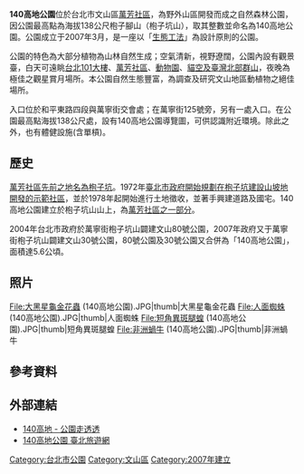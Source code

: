 **140高地公園**位於台北市文山區[萬芳社區](../Page/萬芳社區.md "wikilink")，為野外山區開發而成之自然森林公園，因公園最高點為海拔138公尺枹子腳山（枹子坑山），取其整數並命名為140高地公園。公園成立于2007年3月，是一座以「[生態工法](../Page/生態工法.md "wikilink")」為設計原則的公園。

公園的特色為大部分植物為山林自然生成；空氣清新，視野遼闊，公園內設有觀景臺，白天可遠眺[台北101大樓](../Page/台北101.md "wikilink")、[萬芳社區](../Page/萬芳社區.md "wikilink")、[動物園](../Page/動物園.md "wikilink")、[貓空及臺灣北部群山](../Page/貓空.md "wikilink")，夜晚為極佳之觀星賞月場所。本公園自然生態豐富，為調查及研究文山地區動植物之絕佳場所。

入口位於和平東路四段與萬寧街交會處；在萬寧街125號旁，另有一處入口。在公園最高點海拔138公尺處，設有140高地公園導覽圖，可供認識附近環境。除此之外，也有體健設施(含單槓)。

## 歷史

[萬芳社區先前之地名為](../Page/萬芳社區.md "wikilink")[枹子坑](../Page/枹子坑.md "wikilink")。1972年[臺北市政府開始規劃在枹子坑建設山坡地開發的示範社區](../Page/臺北市政府.md "wikilink")，並於1978年起開始進行土地徵收，並著手興建道路及國宅。140高地公園建立於枹子坑山山上，為[萬芳社區之一部分](../Page/萬芳社區.md "wikilink")。

2004年台北市政府於萬寧街枹子坑山闢建文山80號公園，2007年政府又于萬寧街枹子坑山闢建文山30號公園，80號公園及30號公園又合併為「140高地公園」，面積達5.6公頃。

## 照片

<File:大黑星龜金花蟲> (140高地公園).JPG|thumb|大黑星龜金花蟲 <File:人面蜘蛛>
(140高地公園).JPG|thumb|人面蜘蛛 <File:短角異斑腿蝗>
(140高地公園).JPG|thumb|短角異斑腿蝗 <File:非洲蝸牛>
(140高地公園).JPG|thumb|非洲蝸牛

## 參考資料

## 外部連結

  - [140高地 -
    公園走透透](https://parks.taipei/parks/m2/pkl_parks_m2C.php?sid=147)
  - [140高地公園
    臺北旅遊網](https://www.travel.taipei/zh-tw/attraction/details/406)

[Category:台北市公園](https://zh.wikipedia.org/wiki/Category:台北市公園 "wikilink")
[Category:文山區](https://zh.wikipedia.org/wiki/Category:文山區 "wikilink")
[Category:2007年建立](https://zh.wikipedia.org/wiki/Category:2007年建立 "wikilink")